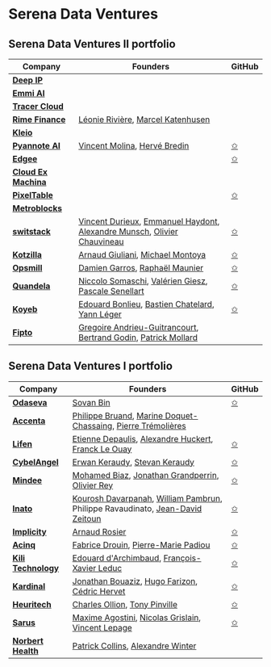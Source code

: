 # Serena Data Ventures

## Serena Data Ventures II portfolio

| Company | Founders | GitHub |
|----------|---------|--------|
| [**Deep IP**](https://www.deepip.ai/) | | |
| [**Emmi AI**](https://www.emmi.ai/) | | |
| [**Tracer Cloud**](https://www.tracer.cloud/) | | |
| [**Rime Finance**](https://rime.finance/) | [Léonie Rivière](https://www.linkedin.com/in/leonieriviere/), [Marcel Katenhusen](https://www.linkedin.com/in/marcel-katenhusen/) | |
| [**Kleio**](https://www.kleio.ai/) | | |
| [**Pyannote AI**](https://pyannote.ai/) | [Vincent Molina](https://www.linkedin.com/in/vincent-molina-39041730/), [Hervé Bredin](https://www.linkedin.com/in/herv%C3%A9-bredin-50b36a248/) | [✩](https://github.com/pyannote/pyannote-audio) |
| [**Edgee**](https://www.edgee.cloud/) | | [✩](https://github.com/edgee-cloud/edgee) |
| [**Cloud Ex Machina**](https://www.cloudexmachina.io/) | | |
| [**PixelTable**](https://pixeltable.com/) | | [✩](https://github.com/pixeltable/pixeltable) |
| [**Metroblocks**](https://www.metrobloks.com/) | | |
| [**switstack**](https://www.switstack.io/) | [Vincent Durieux](https://www.linkedin.com/in/vincentdurieux/), [Emmanuel Haydont](https://www.linkedin.com/in/ehaydont/), [Alexandre Munsch](https://www.linkedin.com/in/alexandremunsch/), [Olivier Chauvineau](https://www.linkedin.com/in/olivier-chauvineau-07b007195/) | [✩](https://github.com/switstack) |
| [**Kotzilla**](https://kotzilla.io/)        | [Arnaud Giuliani](https://www.linkedin.com/in/arnaud-giuliani-0b2b73b/), [Michael Montoya](https://www.linkedin.com/in/montoyamichael/)   | [✩](https://github.com/InsertKoinIO/koin)    |
| [**Opsmill**](https://www.opsmill.com/)        | [Damien Garros](https://www.linkedin.com/in/damiengarros/), [Raphaël Maunier](https://www.linkedin.com/in/rmaunier/)   | [✩](https://github.com/opsmill)    |
| [**Quandela**](https://www.quandela.com/)        | [Niccolo Somaschi](https://www.linkedin.com/in/niccolo-somaschi-a3689598/), [Valérien Giesz](https://www.linkedin.com/in/valerian-giesz-119517105/), [Pascale Senellart](https://www.linkedin.com/in/pascale-senellart-4b784088/)     | [✩](https://github.com/Quandela)    |
| [**Koyeb**](https://www.koyeb.com/)      | [Edouard Bonlieu](https://www.linkedin.com/in/ebonlieu/), [Bastien Chatelard](https://www.linkedin.com/in/bastienchatelard/), [Yann Léger](https://www.linkedin.com/in/yannleger/)    | [✩](https://github.com/koyeb)    |
| [**Fipto**](https://fr.fipto.com/)       | [Gregoire Andrieu-Guitrancourt](https://www.linkedin.com/in/gregoire-andrieu-guitrancourt/), [Bertrand Godin](https://www.linkedin.com/in/bertrandgodin/), [Patrick Mollard](https://www.linkedin.com/in/patrick-mollard-703a881/)    |     |

## Serena Data Ventures I portfolio

| Company | Founders | GitHub |
|----------|---------|--------|
| [**Odaseva**](https://www.odaseva.com/)       | [Sovan Bin](http://linkedin.com/in/sovanbin)     | [✩](https://github.com/odaseva)    |
| [**Accenta**](https://www.accenta.ai/)      | [Philippe Bruand](https://www.linkedin.com/in/philippebruand/), [Marine Doquet-Chassaing](https://www.linkedin.com/in/marine-doquet-chassaing/), [Pierre Trémolières](https://www.linkedin.com/in/pierretremolieres/)     |     |
| [**Lifen**](https://www.lifen.fr/)      | [Etienne Depaulis](http://linkedin.com/in/etiennedepaulis), [Alexandre Huckert](http://linkedin.com/in/alexhuckert), [Franck Le Ouay](http://linkedin.com/in/franckl)    | [✩](https://github.com/honestica)    |
| [**CybelAngel**](https://cybelangel.com/)      | [Erwan Keraudy](https://www.linkedin.com/in/erwankeraudy/), [Stevan Keraudy](https://www.linkedin.com/in/skeraudy/)    | [✩](https://github.com/CybelAngel)    |
| [**Mindee**](https://mindee.com/)      | [Mohamed Biaz](http://linkedin.com/in/mohamed-biaz-8268597a), [Jonathan Grandperrin](http://linkedin.com/in/jonathan-grandperrin-47014563), [Olivier Rey](http://linkedin.com/in/olivier-rey-565756101)    | [✩](https://github.com/mindee)    |
| [**Inato**](https://inato.com/)       | [Kourosh Davarpanah](http://linkedin.com/in/kourosh-davarpanah-1478422a), [William Pambrun](http://linkedin.com/in/williampambrun), Philippe Ravaudinato, [Jean-David Zeitoun](http://linkedin.com/in/jean-david-zeitoun-05679459)     | [✩](https://github.com/inato)    |
| [**Implicity**](https://www.implicity.com/)      | [Arnaud Rosier](https://www.linkedin.com/in/arnaud-rosier-md-94b05410/)     | [✩](https://github.com/implicity-healthcare)    |
| [**Acinq**](https://acinq.co/)      | [Fabrice Drouin](https://www.linkedin.com/in/fabrice-drouin-95ab8012/), [Pierre-Marie Padiou](https://www.linkedin.com/in/pmpadiou/)     | [✩](https://github.com/ACINQ)    |
| [**Kili Technology**](https://kili-technology.com/)      | [Edouard d'Archimbaud](https://www.linkedin.com/in/edouard-d-archimbaud/), [François-Xavier Leduc](https://www.linkedin.com/in/fxleduc/)     | [✩](https://github.com/kili-technology)    |
| [**Kardinal**](https://kardinal.ai/)      | [Jonathan Bouaziz](http://linkedin.com/in/bouazizjonathan), [Hugo Farizon](http://linkedin.com/in/hugo-farizon-b5a380124), [Cédric Hervet](http://linkedin.com/in/c%C3%A9dric-hervet-97b72817)     | [✩](https://github.com/KardinalAI)    |
| [**Heuritech**](https://www.heuritech.com/)      | [Charles Ollion](https://www.linkedin.com/in/charles-ollion/), [Tony Pinville](https://www.linkedin.com/in/pinville/)     | [✩](https://github.com/heuritech)    |
| [**Sarus**](https://www.sarus.tech/)      | [Maxime Agostini](http://linkedin.com/in/maximeago), [Nicolas Grislain](http://linkedin.com/in/nicolas-grislain), [Vincent Lepage](http://linkedin.com/in/vincent-lepage-064ab41)     | [✩](https://github.com/sarus-tech)    |
| [**Norbert Health**](https://www.norberthealth.com/)      | [Patrick Collins](https://www.linkedin.com/in/patrickjcollinsiii/), [Alexandre Winter](https://www.linkedin.com/in/alexandrewinter/)     |     |
